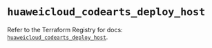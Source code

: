 # `huaweicloud_codearts_deploy_host`

Refer to the Terraform Registry for docs: [`huaweicloud_codearts_deploy_host`](https://registry.terraform.io/providers/huaweicloud/huaweicloud/1.71.1/docs/resources/codearts_deploy_host).
